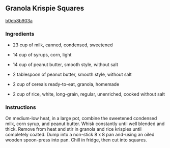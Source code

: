 ## Granola Krispie Squares

[b0eb8b903a](http://www.food.com/recipe/granola-krispie-squares-519880)

### Ingredients

 - 23 cup of milk, canned, condensed, sweetened

 - 14 cup of syrups, corn, light

 - 14 cup of peanut butter, smooth style, without salt

 - 2 tablespoon of peanut butter, smooth style, without salt

 - 2 cup of cereals ready-to-eat, granola, homemade

 - 2 cup of rice, white, long-grain, regular, unenriched, cooked without salt

### Instructions

On medium-low heat, in a large pot, combine the sweetened condensed milk, corn syrup, and peanut butter. Whisk constantly until well blended and thick. Remove from heat and stir in granola and rice krispies until completely coated. Dump into a non-stick 8 x 8 pan and-using an oiled wooden spoon-press into pan. Chill in fridge, then cut into squares.
